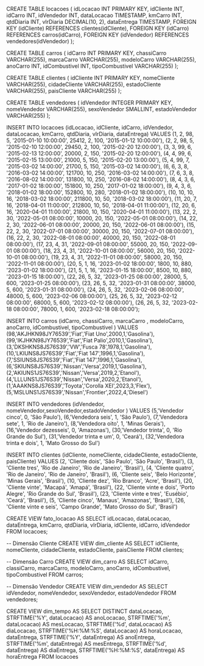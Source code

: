 CREATE TABLE locacoes (
    idLocacao INT PRIMARY KEY,
    idCliente INT,
    idCarro INT,
    idVendedor INT,
    dataLocacao TIMESTAMP,
    kmCarro INT,
    qtdDiaria INT,
    vlrDiaria DECIMAL(10, 2),
    dataEntrega TIMESTAMP,
    FOREIGN KEY (idCliente) REFERENCES clientes(idCliente),
    FOREIGN KEY (idCarro) REFERENCES carros(idCarro),
    FOREIGN KEY (idVendedor) REFERENCES vendedores(idVendedor)
);

CREATE TABLE carros (
    idCarro INT PRIMARY KEY,
    chassiCarro VARCHAR(255),
    marcaCarro VARCHAR(255),
    modeloCarro VARCHAR(255),
    anoCarro INT,
    idCombustivel INT,
    tipoCombustivel VARCHAR(255)
);

CREATE TABLE clientes (
    idCliente INT PRIMARY KEY,
    nomeCliente VARCHAR(255),
    cidadeCliente VARCHAR(255),
    estadoCliente VARCHAR(255),
    paisCliente VARCHAR(255)
);

CREATE TABLE vendedores (
    idVendedor INTEGER PRIMARY KEY,
    nomeVendedor VARCHAR(255),
    sexoVendedor SMALLINT,
    estadoVendedor VARCHAR(255)
);

INSERT INTO locacoes (idLocacao, idCliente, idCarro, idVendedor, dataLocacao, kmCarro, qtdDiaria, vlrDiaria, dataEntrega)
VALUES 
(1, 2, 98, 5, '2015-01-10 10:00:00', 25412, 2, 100, '2015-01-12 10:00:00'),
(2, 2, 98, 5, '2015-02-10 12:00:00', 29450, 2, 100, '2015-02-20 12:00:00'),
(3, 3, 99, 6, '2015-02-13 12:00:00', 20000, 2, 150, '2015-02-20 12:00:00'),
(4, 4, 99, 6, '2015-02-15 13:00:00', 21000, 5, 150, '2015-02-20 13:00:00'),
(5, 4, 99, 7, '2015-03-02 14:00:00', 21700, 5, 150, '2015-03-02 14:00:00'),
(6, 6, 3, 8, '2016-03-02 14:00:00', 121700, 10, 250, '2016-03-02 14:00:00'),
(7, 6, 3, 8, '2016-08-02 14:00:00', 131800, 10, 250, '2016-08-02 14:00:00'),
(8, 4, 3, 6, '2017-01-02 18:00:00', 151800, 10, 250, '2017-01-02 18:00:00'),
(9, 4, 3, 6, '2018-01-02 18:00:00', 152800, 10, 280, '2018-01-02 18:00:00'),
(10, 10, 10, 16, '2018-03-02 18:00:00', 211800, 10, 50, '2018-03-02 18:00:00'),
(11, 20, 7, 16, '2018-04-01 11:00:00', 212800, 10, 50, '2018-04-01 11:00:00'),
(12, 20, 6, 16, '2020-04-01 11:00:00', 21800, 10, 150, '2020-04-01 11:00:00'),
(13, 22, 2, 30, '2022-05-01 08:00:00', 10000, 20, 150, '2022-05-01 08:00:00'),
(14, 22, 2, 30, '2022-06-01 08:00:00', 20000, 20, 150, '2022-06-01 08:00:00'),
(15, 22, 2, 30, '2022-07-01 08:00:00', 30000, 20, 150, '2022-07-01 08:00:00'),
(16, 22, 2, 30, '2022-08-01 08:00:00', 40000, 20, 150, '2022-08-01 08:00:00'),
(17, 23, 4, 31, '2022-09-01 08:00:00', 55000, 20, 150, '2022-09-01 08:00:00'),
(18, 23, 4, 31, '2022-10-01 08:00:00', 56000, 20, 150, '2022-10-01 08:00:00'),
(19, 23, 4, 31, '2022-11-01 08:00:00', 58000, 20, 150, '2022-11-01 08:00:00'),
(20, 5, 1, 16, '2023-01-02 18:00:00', 1800, 10, 880, '2023-01-02 18:00:00'),
(21, 5, 1, 16, '2023-01-15 18:00:00', 8500, 10, 880, '2023-01-15 18:00:00'),
(22, 26, 5, 32, '2023-01-25 08:00:00', 28000, 5, 600, '2023-01-25 08:00:00'),
(23, 26, 5, 32, '2023-01-31 08:00:00', 38000, 5, 600, '2023-01-31 08:00:00'),
(24, 26, 5, 32, '2023-02-06 08:00:00', 48000, 5, 600, '2023-02-06 08:00:00'),
(25, 26, 5, 32, '2023-02-12 08:00:00', 68000, 5, 600, '2023-02-12 08:00:00'),
(26, 26, 5, 32, '2023-02-18 08:00:00', 78000, 1, 600, '2023-02-18 08:00:00');

INSERT INTO carros (idCarro, chassiCarro, marcaCarro , modeloCarro, anoCarro, idCombustivel, tipoCombustivel )
VALUES
    (98,'AKJHKN98JY76539','Fiat','Fiat Uno',2000,1,'Gasolina'),
	(99,'IKJHKN98JY76539','Fiat','Fiat Palio',2010,1,'Gasolina'),
	(3,'DKSHKNS8JS76S39','VW','Fusca 78',1978,1,'Gasolina'),
	(10,'LKIUNS8JS76S39','Fiat','Fiat 147',1996,1,'Gasolina'),
	(7,'SSIUNS8JS76S39','Fiat','Fiat 147',1996,1,'Gasolina'),
	(6,'SKIUNS8JS76S39','Nissan','Versa',2019,1,'Gasolina'),
	(2,'AKIUNS1JS76S39','Nissan','Versa',2019,2,'Etanol'),
	(4,'LLLUNS1JS76S39','Nissan','Versa',2020,2,'Etanol'),
	(1,'AAAKNS8JS76S39','Toyota','Corolla XEI',2023,3,'Flex'),
	(5,'MSLUNS1JS76S39','Nissan','Frontier',2022,4,'Diesel')

INSERT INTO vendedores (idVendedor,  nomeVendedor,sexoVendedor,estadoVendedor )
VALUES 
	(5,'Vendedor cinco', 0, 'São Paulo'),
	(6,'Vendedora seis', 1, 'São Paulo'),
	(7,'Vendedora sete', 1, 'Rio de Janeiro'),
	(8,'Vendedora oito', 1, 'Minas Gerais'),
	(16,'Vendedor dezesseis', 0, 'Amazonas'),
	(30,'Vendedor trinta', 0, 'Rio Grande do Sul'),
	(31,'Vendedor trinta e um', 0, 'Ceará'),
	(32,'Vendedora trinta e dois', 1, 'Mato Grosso do Sul')

INSERT INTO clientes (idCliente, nomeCliente, cidadeCliente, estadoCliente, paisCliente)
VALUES
    (2, 'Cliente dois', 'São Paulo', 'São Paulo', 'Brasil'),
    (3, 'Cliente tres', 'Rio de Janeiro', 'Rio de Janeiro', 'Brasil'),
    (4, 'Cliente quatro', 'Rio de Janeiro', 'Rio de Janeiro', 'Brasil'),
    (6, 'Cliente seis', 'Belo Horizonte', 'Minas Gerais', 'Brasil'),
    (10, 'Cliente dez', 'Rio Branco', 'Acre', 'Brasil'),
    (20, 'Cliente vinte', 'Macapá', 'Amapá', 'Brasil'),
    (22, 'Cliente vinte e dois', 'Porto Alegre', 'Rio Grande do Sul', 'Brasil'),
    (23, 'Cliente vinte e tres', 'Eusébio', 'Ceará', 'Brasil'),
    (5, 'Cliente cinco', 'Manaus', 'Amazonas', 'Brasil'),
    (26, 'Cliente vinte e seis', 'Campo Grande', 'Mato Grosso do Sul', 'Brasil')

CREATE VIEW fato_locacao AS
SELECT
    idLocacao,
    dataLocacao,
    dataEntrega,
    kmCarro,
    qtdDiaria,
    vlrDiaria,
    idCliente,
    idCarro,
    idVendedor
FROM locacoes;

-- Dimensão Cliente
CREATE VIEW dim_cliente AS
SELECT
    idCliente,
    nomeCliente,
    cidadeCliente,
    estadoCliente,
    paisCliente
FROM clientes;

-- Dimensão Carro
CREATE VIEW dim_carro AS
SELECT
    idCarro,
    classiCarro,
    marcaCarro,
    modeloCarro,
    anoCarro,
    idCombustivel,
    tipoCombustivel
FROM carros;

-- Dimensão Vendedor
CREATE VIEW dim_vendedor AS
SELECT
    idVendedor,
    nomeVendedor,
    sexoVendedor,
    estadoVendedor
FROM vendedores;

CREATE VIEW dim_tempo AS
SELECT DISTINCT 
    dataLocacao,
    STRFTIME('%Y', dataLocacao) AS anoLocacao,
    STRFTIME('%m', dataLocacao) AS mesLocacao,
    STRFTIME('%d', dataLocacao) AS diaLocacao,
    STRFTIME('%H:%M:%S', dataLocacao) AS horaLocacao, 
    dataEntrega,
    STRFTIME('%Y', dataEntrega) AS anoEntrega,
    STRFTIME('%m', dataEntrega) AS mesEntrega,
    STRFTIME('%d', dataEntrega) AS diaEntrega,
    STRFTIME('%H:%M:%S', dataEntrega) AS horaEntrega 
FROM locacoes